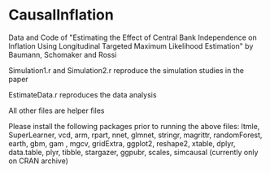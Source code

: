 # CausalInflation
Data and Code of "Estimating the Effect of Central Bank Independence on Inflation Using Longitudinal Targeted Maximum Likelihood Estimation" by Baumann, Schomaker and Rossi 

Simulation1.r and Simulation2.r reproduce the simulation studies in the paper

EstimateData.r reproduces the data analysis

All other files are helper files

Please install the following packages prior to running the above files: ltmle, SuperLearner, vcd, arm, rpart, nnet, glmnet, stringr, magrittr, randomForest, earth, gbm, gam , mgcv, gridExtra, ggplot2, reshape2, xtable, dplyr, data.table, plyr, tibble, stargazer, ggpubr, scales, simcausal (currently only on CRAN archive)